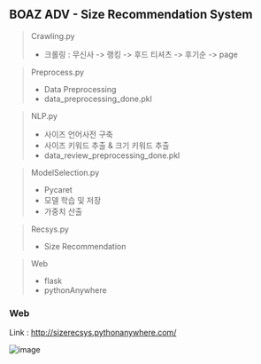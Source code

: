 ## BOAZ ADV - Size Recommendation System

> Crawling.py
> * 크롤링 : 무신사 -> 랭킹 -> 후드 티셔츠 -> 후기순 -> page

> Preprocess.py
> * Data Preprocessing
> * data_preprocessing_done.pkl

> NLP.py
> * 사이즈 언어사전 구축
> * 사이즈 키워드 추출 & 크기 키워드 추출
> * data_review_preprocessing_done.pkl

> ModelSelection.py
> * Pycaret
> * 모델 학습 및 저장
> * 가중치 산출

> Recsys.py
> * Size Recommendation

> Web
> * flask
> * pythonAnywhere

### Web
Link : <http://sizerecsys.pythonanywhere.com/>

![image](https://user-images.githubusercontent.com/79789743/215373745-e2d553f0-892a-481f-8224-ae4f4af10a28.png)

